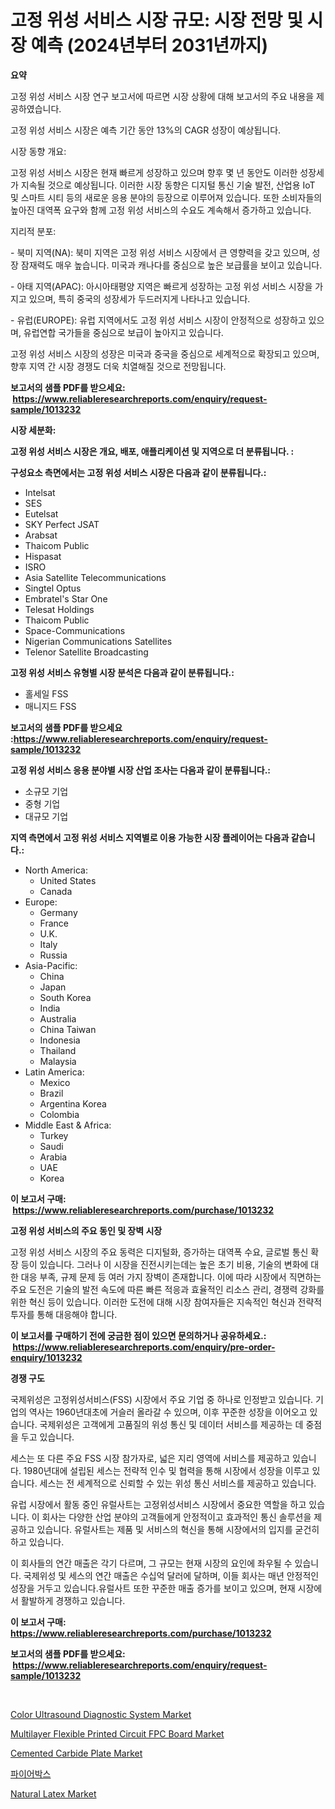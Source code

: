 <p><h1>고정 위성 서비스 시장 규모: 시장 전망 및 시장 예측 (2024년부터 2031년까지)</h1></p><p><strong>요약</strong></p>
<p><p>고정 위성 서비스 시장 연구 보고서에 따르면 시장 상황에 대해 보고서의 주요 내용을 제공하였습니다. </p><p>고정 위성 서비스 시장은 예측 기간 동안 13%의 CAGR 성장이 예상됩니다. </p><p>시장 동향 개요:</p><p>고정 위성 서비스 시장은 현재 빠르게 성장하고 있으며 향후 몇 년 동안도 이러한 성장세가 지속될 것으로 예상됩니다. 이러한 시장 동향은 디지털 통신 기술 발전, 산업용 IoT 및 스마트 시티 등의 새로운 응용 분야의 등장으로 이루어져 있습니다. 또한 소비자들의 높아진 대역폭 요구와 함께 고정 위성 서비스의 수요도 계속해서 증가하고 있습니다.</p><p>지리적 분포:</p><p>- 북미 지역(NA): 북미 지역은 고정 위성 서비스 시장에서 큰 영향력을 갖고 있으며, 성장 잠재력도 매우 높습니다. 미국과 캐나다를 중심으로 높은 보급률을 보이고 있습니다.</p><p>- 아태 지역(APAC): 아시아태평양 지역은 빠르게 성장하는 고정 위성 서비스 시장을 가지고 있으며, 특히 중국의 성장세가 두드러지게 나타나고 있습니다.</p><p>- 유럽(EUROPE): 유럽 지역에서도 고정 위성 서비스 시장이 안정적으로 성장하고 있으며, 유럽연합 국가들을 중심으로 보급이 높아지고 있습니다.</p><p>고정 위성 서비스 시장의 성장은 미국과 중국을 중심으로 세계적으로 확장되고 있으며, 향후 지역 간 시장 경쟁도 더욱 치열해질 것으로 전망됩니다.</p></p>
<p><strong>보고서의 샘플 PDF를 받으세요: &nbsp;<a href="https://www.reliableresearchreports.com/enquiry/request-sample/1013232">https://www.reliableresearchreports.com/enquiry/request-sample/1013232</a></strong></p>
<p><strong>시장 세분화:</strong></p>
<p><strong> 고정 위성 서비스 시장은 개요, 배포, 애플리케이션 및 지역으로 더 분류됩니다. :</strong></p>
<p><strong>구성요소 측면에서는 고정 위성 서비스 시장은 다음과 같이 분류됩니다.:</strong></p>
<p><ul><li>Intelsat</li><li>SES</li><li>Eutelsat</li><li>SKY Perfect JSAT</li><li>Arabsat</li><li>Thaicom Public</li><li>Hispasat</li><li>ISRO</li><li>Asia Satellite Telecommunications</li><li>Singtel Optus</li><li>Embratel's Star One</li><li>Telesat Holdings</li><li>Thaicom Public</li><li>Space-Communications</li><li>Nigerian Communications Satellites</li><li>Telenor Satellite Broadcasting</li></ul></p>
<p><strong> 고정 위성 서비스 유형별 시장 분석은 다음과 같이 분류됩니다.:</strong></p>
<p><ul><li>홀세일 FSS</li><li>매니지드 FSS</li></ul></p>
<p><strong>보고서의 샘플 PDF를 받으세요 :<a href="https://www.reliableresearchreports.com/enquiry/request-sample/1013232">https://www.reliableresearchreports.com/enquiry/request-sample/1013232</a></strong></p>
<p><strong> 고정 위성 서비스 응용 분야별 시장 산업 조사는 다음과 같이 분류됩니다.:</strong></p>
<p><ul><li>소규모 기업</li><li>중형 기업</li><li>대규모 기업</li></ul></p>
<p><strong>지역 측면에서 고정 위성 서비스 지역별로 이용 가능한 시장 플레이어는 다음과 같습니다.:</strong></p>
<p><ul>
    <li>
        North America:
        <ul>
            <li>United States</li>
            <li>Canada</li>
        </ul>
    </li>
    <li>
        Europe:
        <ul>
            <li>Germany</li>
            <li>France</li>
            <li>U.K.</li>
            <li>Italy</li>
            <li>Russia</li>
        </ul>
    </li>
    <li>
        Asia-Pacific:
        <ul>
            <li>China</li>
            <li>Japan</li>
            <li>South Korea</li>
            <li>India</li>
            <li>Australia</li>
            <li>China Taiwan</li>
            <li>Indonesia</li>
            <li>Thailand</li>
            <li>Malaysia</li>
        </ul>
    </li>
    <li>
        Latin America:
        <ul>
            <li>Mexico</li>
            <li>Brazil</li>
            <li>Argentina Korea</li>
            <li>Colombia</li>
        </ul>
    </li>
    <li>
        Middle East & Africa:
        <ul>
            <li>Turkey</li>
            <li>Saudi</li>
            <li>Arabia</li>
            <li>UAE</li>
            <li>Korea</li>
        </ul>
    </li>
    </ul></p>
<p><strong>이 보고서 구매: &nbsp;<a href="https://www.reliableresearchreports.com/purchase/1013232">https://www.reliableresearchreports.com/purchase/1013232</a></strong></p>
<p><strong>고정 위성 서비스의 주요 동인 및 장벽 시장</strong></p>
<p><p>고정 위성 서비스 시장의 주요 동력은 디지털화, 증가하는 대역폭 수요, 글로벌 통신 확장 등이 있습니다. 그러나 이 시장을 진전시키는데는 높은 초기 비용, 기술의 변화에 대한 대응 부족, 규제 문제 등 여러 가지 장벽이 존재합니다. 이에 따라 시장에서 직면하는 주요 도전은 기술의 발전 속도에 따른 빠른 적응과 효율적인 리소스 관리, 경쟁력 강화를 위한 혁신 등이 있습니다. 이러한 도전에 대해 시장 참여자들은 지속적인 혁신과 전략적 투자를 통해 대응해야 합니다.</p></p>
<p><strong>이 보고서를 구매하기 전에 궁금한 점이 있으면 문의하거나 공유하세요.: &nbsp;<a href="https://www.reliableresearchreports.com/enquiry/pre-order-enquiry/1013232">https://www.reliableresearchreports.com/enquiry/pre-order-enquiry/1013232</a></strong></p>
<p><strong>경쟁 구도</strong></p>
<p><p>국제위성은 고정위성서비스(FSS) 시장에서 주요 기업 중 하나로 인정받고 있습니다. 기업의 역사는 1960년대초에 거슬러 올라갈 수 있으며, 이후 꾸준한 성장을 이어오고 있습니다. 국제위성은 고객에게 고품질의 위성 통신 및 데이터 서비스를 제공하는 데 중점을 두고 있습니다.</p><p>세스는 또 다른 주요 FSS 시장 참가자로, 넓은 지리 영역에 서비스를 제공하고 있습니다. 1980년대에 설립된 세스는 전략적 인수 및 협력을 통해 시장에서 성장을 이루고 있습니다. 세스는 전 세계적으로 신뢰할 수 있는 위성 통신 서비스를 제공하고 있습니다.</p><p>유럽 시장에서 활동 중인 유럴사트는 고정위성서비스 시장에서 중요한 역할을 하고 있습니다. 이 회사는 다양한 산업 분야의 고객들에게 안정적이고 효과적인 통신 솔루션을 제공하고 있습니다. 유럴사트는 제품 및 서비스의 혁신을 통해 시장에서의 입지를 굳건히 하고 있습니다.</p><p>이 회사들의 연간 매출은 각기 다르며, 그 규모는 현재 시장의 요인에 좌우될 수 있습니다. 국제위성 및 세스의 연간 매출은 수십억 달러에 달하며, 이들 회사는 매년 안정적인 성장을 거두고 있습니다.유럴사트 또한 꾸준한 매출 증가를 보이고 있으며, 현재 시장에서 활발하게 경쟁하고 있습니다.</p></p>
<p><strong>이 보고서 구매: &nbsp; <a href="https://www.reliableresearchreports.com/purchase/1013232">https://www.reliableresearchreports.com/purchase/1013232</a></strong></p>
<p><strong>보고서의 샘플 PDF를 받으세요: &nbsp;<a href="https://www.reliableresearchreports.com/enquiry/request-sample/1013232">https://www.reliableresearchreports.com/enquiry/request-sample/1013232</a></strong><strong></strong></p>
<p>&nbsp;</p>
<p><p><a href="https://issuu.com/reportprime-2/docs/color-ultrasound-diagnostic-system-market-size-203">Color Ultrasound Diagnostic System Market</a></p><p><a href="https://view.publitas.com/reportprime-1/multilayer-flexible-printed-circuit-fpc-board-market-research-report-provides-critical-insights-that-can-help-shape-business-development-and-investment-strategies/">Multilayer Flexible Printed Circuit FPC Board Market</a></p><p><a href="https://boundless-drawbridge-702.notion.site/Cemented-Carbide-Plate-Market-Size-Reflecting-a-Forecast-Till-2031-Market-By-Type-By-Application-a-2ca9d5b137a34cbb87e34d525fc75d83">Cemented Carbide Plate Market</a></p><p><a href="https://github.com/vs10l4sfg5c/Market-Research-Report-List-1/blob/main/8883156194077.md">파이어박스</a></p><p><a href="https://github.com/Krish2023na/Market-Research-Report-List-3/blob/main/natural-latex-market.md">Natural Latex Market</a></p></p>